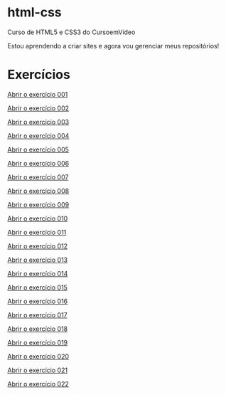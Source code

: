 # html-css
Curso de HTML5 e CSS3 do CursoemVídeo

Estou aprendendo a criar sites e agora vou gerenciar meus repositórios!
<h1>Exercícios</h1>
<p><a href="https://najulea.github.io/html-css/exercicios/ex001/index.html" target="_blank">Abrir o exercício 001</a></p>
<p><a href="https://najulea.github.io/html-css/exercicios/ex002/index.html" target="_blank">Abrir o exercício 002</a></p>
<p><a href="https://najulea.github.io/html-css/exercicios/ex003/index.html" target="_blank">Abrir o exercício 003</a></p>
<p><a href="https://najulea.github.io/html-css/exercicios/ex004/index.html" target="_blank">Abrir o exercício 004</a></p>
<p><a href="https://najulea.github.io/html-css/exercicios/ex005/index.html" target="_blank">Abrir o exercício 005</a></p>
<p><a href="https://najulea.github.io/html-css/exercicios/ex006/index.html" target="_blank">Abrir o exercício 006</a></p>
<p><a href="https://najulea.github.io/html-css/exercicios/ex007/index.html" target="_blank">Abrir o exercício 007</a></p>
<p><a href="https://najulea.github.io/html-css/exercicios/ex008/index.html" target="_blank">Abrir o exercício 008</a></p>
<p><a href="https://najulea.github.io/html-css/exercicios/ex009/index.html" target="_blank">Abrir o exercício 009</a></p>
<p><a href="https://najulea.github.io/html-css/exercicios/ex010/index.html" target="_blank">Abrir o exercício 010</a></p>
<p><a href="https://najulea.github.io/html-css/exercicios/ex011/index.html" target="_blank">Abrir o exercício 011</a></p>
<p><a href="https://najulea.github.io/html-css/exercicios/ex012/index.html" target="_blank">Abrir o exercício 012</a></p>
<p><a href="https://najulea.github.io/html-css/exercicios/ex013/index.html" target="_blank">Abrir o exercício 013</a></p>
<p><a href="https://najulea.github.io/html-css/exercicios/ex014/index.html" target="_blank">Abrir o exercício 014</a></p>
<p><a href="https://najulea.github.io/html-css/exercicios/ex015/index.html" target="_blank">Abrir o exercício 015</a></p>
<p><a href="https://najulea.github.io/html-css/exercicios/ex016/index.html" target="_blank">Abrir o exercício 016</a></p>
<p><a href="https://najulea.github.io/html-css/exercicios/ex017/index.html" target="_blank">Abrir o exercício 017</a></p>
<p><a href="https://najulea.github.io/html-css/exercicios/ex018/index.html" target="_blank">Abrir o exercício 018</a></p>
<p><a href="https://najulea.github.io/html-css/exercicios/ex019/index.html" target="_blank">Abrir o exercício 019</a></p>
<p><a href="https://najulea.github.io/html-css/exercicios/ex020/index.html" target="_blank">Abrir o exercício 020</a></p>
<p><a href="https://najulea.github.io/html-css/exercicios/ex021/index.html" target="_blank">Abrir o exercício 021</a></p>
<p><a href="https://najulea.github.io/html-css/exercicios/ex022/index.html" target="_blank">Abrir o exercício 022</a></p>
